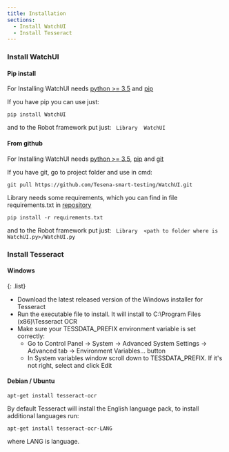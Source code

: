 ```yaml
---
title: Installation
sections:
  - Install WatchUI
  - Install Tesseract
---
```

### Install WatchUI

#### Pip install

For Installing WatchUI needs [python >= 3.5](https://www.python.org/) and [pip](https://pip.pypa.io/en/stable/installing/)

If you have pip you can use just:

```shell
pip install WatchUI
```

and to the Robot framework put just:
``` Library  WatchUI```

#### From github
For Installing WatchUI needs [python >= 3.5](https://www.python.org/), [pip](https://pip.pypa.io/en/stable/installing/) and [git](https://git-scm.com/)

If you have git, go to project folder and use in cmd:
```shell
git pull https://github.com/Tesena-smart-testing/WatchUI.git
```

Library needs some requirements, which you can find in file requirements.txt in [repository](https://github.com/Tesena-smart-testing/WatchUI)
```shell
pip install -r requirements.txt
```

and to the Robot framework put just:
``` Library  <path to folder where is WatchUI.py>/WatchUI.py```

### Install Tesseract
#### Windows
{: .list}
- Download the latest released version of the Windows installer for Tesseract
- Run the executable file to install. It will install to C:\Program Files (x86)\Tesseract OCR
- Make sure your TESSDATA_PREFIX environment variable is set correctly:
    - Go to Control Panel -> System -> Advanced System Settings -> Advanced tab -> Environment Variables... button
    - In System variables window scroll down to TESSDATA_PREFIX. If it's not right, select and click Edit
    
#### Debian / Ubuntu
```shell
apt-get install tesseract-ocr
```
By default Tesseract will install the English language pack, to install additional languages run:
```shell
apt-get install tesseract-ocr-LANG
```
where LANG is language.